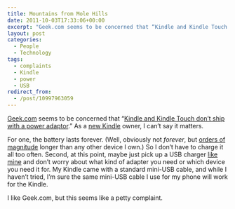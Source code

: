 ```yaml
---
title: Mountains from Mole Hills
date: 2011-10-03T17:33:06+00:00
excerpt: "Geek.com seems to be concerned that “Kindle and Kindle Touch don’t ship with a power adaptor.” As a new Kindle owner, I can’t say it matters."
layout: post
categories:
  - People
  - Technology
tags:
  - complaints
  - Kindle
  - power
  - USB
redirect_from:
  - /post/10997963059
---
```

[Geek.com](http://www.geek.com/) seems to be concerned that “[Kindle and Kindle Touch don’t ship with a power adaptor](http://www.geek.com/articles/gadgets/kindle-and-kindle-touch-dont-ship-with-a-power-adaptor-2011103/).” As a [new Kindle](http://www.amazon.com/gp/product/B0051QVESA/) owner, I can’t say it matters.

For one, the battery lasts forever. (Well, obviously not _forever_, but [orders of magnitude](http://en.wikipedia.org/wiki/Order_of_magnitude) longer than any other device I own.) So I don’t have to charge it all too often. Second, at this point, maybe just pick up a USB charger [like mine](http://www.belkin.com/IWCatProductPage.process?Product_Id=400738) and don’t worry about what kind of adapter you need or which device you need it for. My Kindle came with a standard mini-USB cable, and while I haven’t tried, I’m sure the same mini-USB cable I use for my phone will work for the Kindle.

I like Geek.com, but this seems like a petty complaint.
